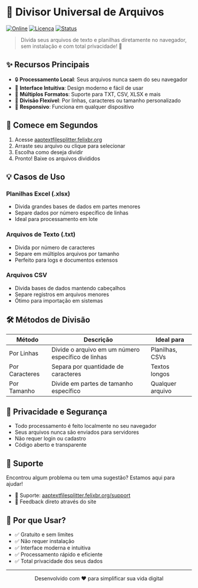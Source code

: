 # 📄 Divisor Universal de Arquivos

[![Online](https://img.shields.io/badge/Acesse%20Online-text--file--splitter.felixbr.org-blue)](https://text-file-splitter.felixbr.org)
[![Licença](https://img.shields.io/badge/Licença-MIT-green.svg)](https://opensource.org/licenses/MIT)
[![Status](https://img.shields.io/badge/Status-Ativo-success.svg)](https://text-file-splitter.felixbr.org)

> Divida seus arquivos de texto e planilhas diretamente no navegador, sem instalação e com total privacidade! 🚀

## ✨ Recursos Principais

- 🔒 **Processamento Local**: Seus arquivos nunca saem do seu navegador
- 🎯 **Interface Intuitiva**: Design moderno e fácil de usar
- 💪 **Múltiplos Formatos**: Suporte para TXT, CSV, XLSX e mais
- 🔄 **Divisão Flexível**: Por linhas, caracteres ou tamanho personalizado
- 📱 **Responsivo**: Funciona em qualquer dispositivo

## 🚀 Comece em Segundos

1. Acesse [aaptextfilesplitter.felixbr.org](https://aaptextfilesplitter.felixbr.org)
2. Arraste seu arquivo ou clique para selecionar
3. Escolha como deseja dividir
4. Pronto! Baixe os arquivos divididos

## 💡 Casos de Uso

### Planilhas Excel (.xlsx)
- Divida grandes bases de dados em partes menores
- Separe dados por número específico de linhas
- Ideal para processamento em lote

### Arquivos de Texto (.txt)
- Divida por número de caracteres
- Separe em múltiplos arquivos por tamanho
- Perfeito para logs e documentos extensos

### Arquivos CSV
- Divida bases de dados mantendo cabeçalhos
- Separe registros em arquivos menores
- Ótimo para importação em sistemas

## 🛠️ Métodos de Divisão

| Método | Descrição | Ideal para |
|--------|-----------|------------|
| Por Linhas | Divide o arquivo em um número específico de linhas | Planilhas, CSVs |
| Por Caracteres | Separa por quantidade de caracteres | Textos longos |
| Por Tamanho | Divide em partes de tamanho específico | Qualquer arquivo |

## 🔐 Privacidade e Segurança

- Todo processamento é feito localmente no seu navegador
- Seus arquivos nunca são enviados para servidores
- Não requer login ou cadastro
- Código aberto e transparente

## 🤝 Suporte

Encontrou algum problema ou tem uma sugestão? Estamos aqui para ajudar!

- 📧 Suporte: [aaptextfilesplitter.felixbr.org/support](mailto:felixskmarcio2@gmail.com)
- 💬 Feedback direto através do site

## 🌟 Por que Usar?

- ✅ Gratuito e sem limites
- ✅ Não requer instalação
- ✅ Interface moderna e intuitiva
- ✅ Processamento rápido e eficiente
- ✅ Total privacidade dos seus dados

---

<p align="center">
Desenvolvido com ❤️ para simplificar sua vida digital
</p>
